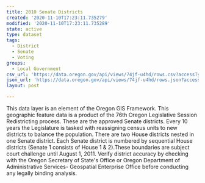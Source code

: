 ```yaml
---
title: 2010 Senate Districts
created: '2020-11-10T17:23:11.735279'
modified: '2020-11-10T17:23:11.735289'
state: active
type: dataset
tags:
  - District
  - Senate
  - Voting
groups:
  - Local Government
csv_url: 'https://data.oregon.gov/api/views/74jf-u4hd/rows.csv?accessType=DOWNLOAD'
json_url: 'https://data.oregon.gov/api/views/74jf-u4hd/rows.json?accessType=DOWNLOAD'
layout: post

---
```

This data layer is an element of the Oregon GIS Framework. This geographic feature data is a product of the 76th Oregon Legislative Session Redistricting process. These are the approved Senate districts. Every 10 years the Legislature is tasked with reassigning census units to new districts to balance the population. There are two House districts nested in one Senate district. Each Senate district is numbered by sequential House districts (Senate 1 consists of House 1 & 2).These boundaries are subject court challenge until August 1, 2011. Verify district accuracy by checking with the Oregon Secretary of State's Office or Oregon Department of Administrative Services- Geospatial Enterprise Office before conducting any legally binding analysis.
